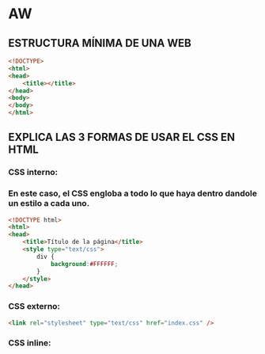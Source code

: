 # AW
## ESTRUCTURA MÍNIMA DE UNA WEB
```html
<!DOCTYPE>
<html>
<head>
	<title></title>
</head>
<body>
</body>
</html>
```
## EXPLICA LAS 3 FORMAS DE USAR EL CSS EN HTML
### CSS interno: 
### En este caso, el CSS engloba a todo lo que haya dentro dandole un estilo a cada uno.
```html
<!DOCTYPE html>
<html>
<head>
    <title>Título de la página</title>
    <style type="text/css">
        div {
            background:#FFFFFF;
        }
    </style>
</head>
```
### CSS externo:
```html
<link rel="stylesheet" type="text/css" href="index.css" />
```
### CSS inline:
